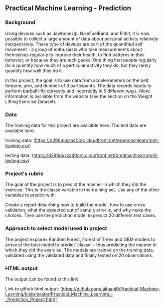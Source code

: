 ## Practical Machine Learning - Prediction 

### Background


Using devices such as JawboneUp, NikeFuelBand, and Fitbit, it is now possible to collect a large amount of data about personal activity
relatively inexpensively. These type of devices are part of the quantified self movement - a group of enthusiasts who take measurements
about themselves regularly to improve their health, to find patterns in their behavior, or because they are tech geeks. One thing that 
people regularly do is quantify how much of a particular activity they do, but they rarely quantify how well they do it.

In this project, the goal is to use data from accelerometers on the belt, forearm, arm, and dumbell of 6 participants. The data records 
inputs to perform barbell lifts correctly and incorrectly in 5 different ways. More information is available from the website (see the section
on the Weight Lifting Exercise Dataset).

### Data ###  

The training data for this project are available here. The test data are available here.

training data: (https://d396qusza40orc.cloudfront.net/predmachlearn/pml-training.csv)  

testing data: (https://d396qusza40orc.cloudfront.net/predmachlearn/pml-testing.csv)


### Project's rubric ###  

The goal of the project is to predict the manner in which they did the exercise. This is the classe variable in the training set. Use 
any of the other variables to predict with.


Create a report describing how to build the model, how to use cross validation, what the expected out of sample error is, and why make
the choices. Then use the prediction model to predict 20 different test cases.

### Approach to select model used in project ###  

The project explores Random Forest, Forest of Trees and GBM models to arrive at the best model to predict 'classe' - thus predicting the manner 
in which they did the exercise. The models are trained on the training data, validated using the validated data and finally tested on 20
observations.

### HTML output

The output can be found at this link


Link to github html output: (https://github.com/lakhani9/Practical-Machine-Learning/blob/master/Practical_Machine_Learning_-_Prediction_Project.html )




